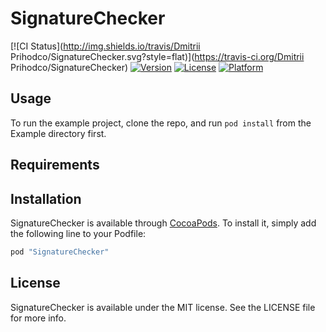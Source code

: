 # SignatureChecker

[![CI Status](http://img.shields.io/travis/Dmitrii Prihodco/SignatureChecker.svg?style=flat)](https://travis-ci.org/Dmitrii Prihodco/SignatureChecker)
[![Version](https://img.shields.io/cocoapods/v/SignatureChecker.svg?style=flat)](http://cocoapods.org/pods/SignatureChecker)
[![License](https://img.shields.io/cocoapods/l/SignatureChecker.svg?style=flat)](http://cocoapods.org/pods/SignatureChecker)
[![Platform](https://img.shields.io/cocoapods/p/SignatureChecker.svg?style=flat)](http://cocoapods.org/pods/SignatureChecker)

## Usage

To run the example project, clone the repo, and run `pod install` from the Example directory first.

## Requirements

## Installation

SignatureChecker is available through [CocoaPods](http://cocoapods.org). To install
it, simply add the following line to your Podfile:

```ruby
pod "SignatureChecker"
```

## License

SignatureChecker is available under the MIT license. See the LICENSE file for more info.
